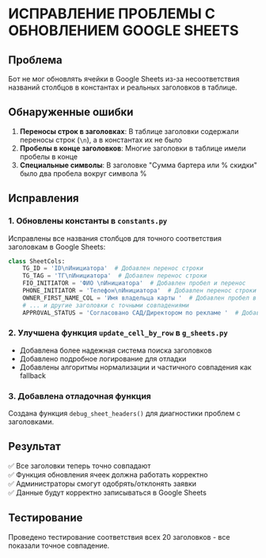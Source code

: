 # ИСПРАВЛЕНИЕ ПРОБЛЕМЫ С ОБНОВЛЕНИЕМ GOOGLE SHEETS

## Проблема
Бот не мог обновлять ячейки в Google Sheets из-за несоответствия названий столбцов в константах и реальных заголовков в таблице.

## Обнаруженные ошибки
1. **Переносы строк в заголовках**: В таблице заголовки содержали переносы строк (`\n`), а в константах их не было
2. **Пробелы в конце заголовков**: Многие заголовки в таблице имели пробелы в конце
3. **Специальные символы**: В заголовке "Сумма бартера или  %  скидки" было два пробела вокруг символа %

## Исправления

### 1. Обновлены константы в `constants.py`
Исправлены все названия столбцов для точного соответствия заголовкам в Google Sheets:

```python
class SheetCols:
    TG_ID = 'ID\nИнициатора'  # Добавлен перенос строки
    TG_TAG = 'ТГ\nИнициатора'  # Добавлен перенос строки
    FIO_INITIATOR = 'ФИО \nИнициатора'  # Добавлен пробел и перенос
    PHONE_INITIATOR = 'Телефон\nИнициатора'  # Добавлен перенос строки
    OWNER_FIRST_NAME_COL = 'Имя владельца карты '  # Добавлен пробел в конце
    # ... и другие заголовки с точными совпадениями
    APPROVAL_STATUS = 'Согласовано САД/Директором по рекламе '  # Добавлен пробел в конце
```

### 2. Улучшена функция `update_cell_by_row` в `g_sheets.py`
- Добавлена более надежная система поиска заголовков
- Добавлено подробное логирование для отладки
- Добавлены алгоритмы нормализации и частичного совпадения как fallback

### 3. Добавлена отладочная функция
Создана функция `debug_sheet_headers()` для диагностики проблем с заголовками.

## Результат
✅ Все заголовки теперь точно совпадают  
✅ Функция обновления ячеек должна работать корректно  
✅ Администраторы смогут одобрять/отклонять заявки  
✅ Данные будут корректно записываться в Google Sheets

## Тестирование
Проведено тестирование соответствия всех 20 заголовков - все показали точное совпадение.
